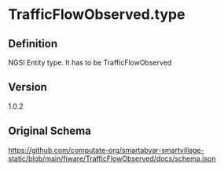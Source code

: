 # TrafficFlowObserved.type

## Definition
NGSI Entity type. It has to be TrafficFlowObserved

## Version
1.0.2

## Original Schema
https://github.com/computate-org/smartabyar-smartvillage-static/blob/main/fiware/TrafficFlowObserved/docs/schema.json
